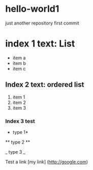 # hello-world1
just another repository
first commit
# index 1 text: List
* item a
* item b
* item c

## Index 2 text: ordered list
1.  item 1
2.  item 2
3.  item 3

### Index 3 test
* type 1*

** type 2 **

_ type 3 _

Test a link [my link] (http://google.com)

